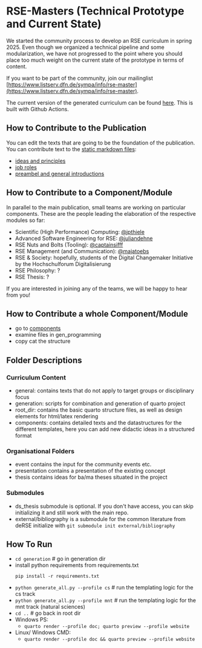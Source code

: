 # RSE-Masters (Technical Prototype and Current State)

We started the community process to develop an RSE curriculum in spring 2025. Even though we organized a technical pipeline and some modularization, we have not progressed to the point where you should place too much weight on the current state of the prototype in terms of content. 

If you want to be part of the community, join our mailinglist [https://www.listserv.dfn.de/sympa/info/rse-master](https://www.listserv.dfn.de/sympa/info/rse-master).

The current version of the generated curriculum can be found [here](https://the-teachingrse-project.github.io/RSE-Masters/). This is built with Github Actions.


## How to Contribute to the Publication

You can edit the texts that are going to be the foundation of the publication. You can contribute text to the [static markdown files](https://github.com/the-teachingRSE-project/RSE-Masters/tree/main/general):

- [ideas and principles](https://github.com/the-teachingRSE-project/RSE-Masters/blob/main/general/ideas.qmd)
- [job roles](https://github.com/the-teachingRSE-project/RSE-Masters/blob/main/general/job_roles.qmd)
- [preambel and general introductions](https://github.com/the-teachingRSE-project/RSE-Masters/blob/main/general/preambel_general.qmd)


## How to Contribute to a Component/Module
In parallel to the main publication, small teams are working on particular components. These are the people leading the elaboration of the respective modules so far:
- Scientific (High Performance) Computing: [@jpthiele](https://github.com/jpthiele)
- Advanced Software Engineering for RSE: [@juliandehne](https://github.com/juliandehne)
- RSE Nuts and Bolts (Tooling): [@captainsifff](https://github.com/CaptainSifff)
- RSE Management (and Communication): [@majatoebs](https://github.com/MajaToebs)
- RSE & Society: hopefully, students of the Digital Changemaker Initiative by the Hochschulforum Digitalisierung
- RSE Philosophy: ?
- RSE Thesis: ?

If you are interested in joining any of the teams, we will be happy to hear from you!


## How to Contribute a whole Component/Module

- go to [components](https://github.com/the-teachingRSE-project/RSE-Masters/tree/main/components) 
- examine files in gen_programming 
- copy cat the structure


## Folder Descriptions

### Curriculum Content

- general: contains texts that do not apply to target groups or disciplinary focus
- generation: scripts for combination and generation of quarto project
- root_dir: contains the basic quarto structure files, as well as design elements for html/latex rendering
- components: contains detailed texts and the datastructures for the different templates, here you can add new didactic ideas in a structured format

### Organisational Folders

- event contains the input for the community events etc.
- presentation contains a presentation of the existing concept
- thesis contains ideas for ba/ma theses situated in the project


### Submodules

- ds_thesis submodule is optional. If you don't have access, you can skip initializing it and still work with the main repo.
- external/bibliography is a submodule for the common literature from deRSE
  initialize with `git submodule init external/bibliography`


## How To Run

- `cd generation` # go in generation dir
- install python requirements from requirements.txt
  ```
  pip install -r requirements.txt
  ```
- `python generate_all.py --profile cs` # run the templating logic for the cs track
- `python generate_all.py --profile mnt` # run the templating logic for the mnt track (natural sciences)
- `cd ..` # go back in root dir
- Windows PS:
  - `quarto render --profile doc; quarto preview --profile website`
- Linux/ Windows CMD:
  - `quarto render --profile doc && quarto preview --profile website`

